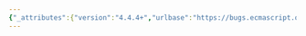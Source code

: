 ```yaml
---
{"_attributes":{"version":"4.4.4+","urlbase":"https://bugs.ecmascript.org/","maintainer":"dherman@mozilla.com"},"bug":{"bug_id":4252,"creation_ts":"2015-04-04 11:02:00 -0700","short_desc":"8.1.1.2.9: \"Regular object EnvironmentRecords\"","delta_ts":"2015-04-16 14:01:24 -0700","product":"Draft for 6th Edition","component":"editorial issue","version":"Rev 37: April 3, 2015 Release Candidate 4","rep_platform":"All","op_sys":"All","bug_status":"RESOLVED","resolution":"FIXED","priority":"Normal","bug_severity":"minor","everconfirmed":true,"reporter":{"uid":"jmdyck","name":"Michael Dyck"},"assigned_to":{"uid":"allen","name":"Allen Wirfs-Brock"},"long_desc":[{"commentid":14124,"comment_count":0,"who":{"uid":"jmdyck","name":"Michael Dyck"},"bug_when":"2015-04-04 11:02:06 -0700","thetext":"In 8.1.1.2.9 \"HasSuperBinding ()\",\nthe preamble says:\n    Regular object EnvironmentRecords do not provide a super binding.\n\nInsert a space: \"Environment Records\""},{"commentid":14127,"comment_count":1,"who":{"uid":"allen","name":"Allen Wirfs-Brock"},"bug_when":"2015-04-04 11:14:01 -0700","thetext":"fixed in rev38 editor's draft"},{"commentid":14239,"comment_count":2,"who":{"uid":"allen","name":"Allen Wirfs-Brock"},"bug_when":"2015-04-16 14:01:24 -0700","thetext":"in rev38"}]}}
---
```

